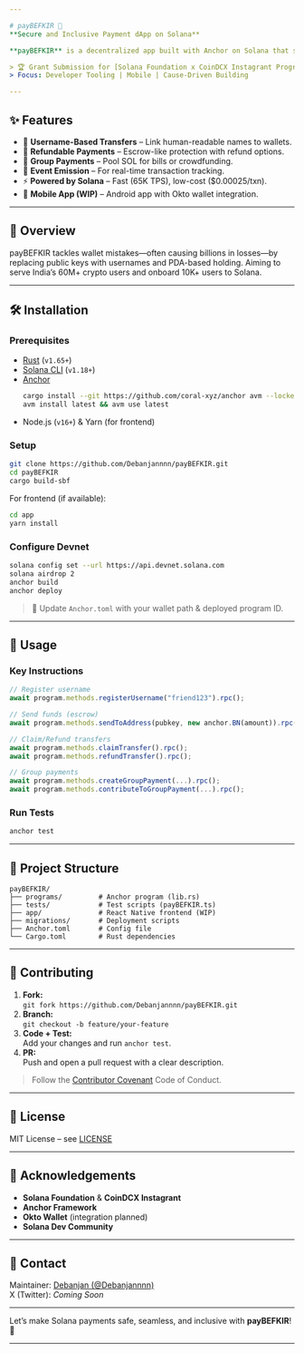 ```yaml
---

# payBEFKIR 💸  
**Secure and Inclusive Payment dApp on Solana**

**payBEFKIR** is a decentralized app built with Anchor on Solana that simplifies and secures SOL payments using usernames, escrow-like transfers, and group contributions—no more sending to wrong wallet addresses!

> 🏆 Grant Submission for [Solana Foundation x CoinDCX Instagrant Program]  
> Focus: Developer Tooling | Mobile | Cause-Driven Building

---
```


## ✨ Features
- 🔐 **Username-Based Transfers** – Link human-readable names to wallets.
- 🔁 **Refundable Payments** – Escrow-like protection with refund options.
- 👥 **Group Payments** – Pool SOL for bills or crowdfunding.
- 📡 **Event Emission** – For real-time transaction tracking.
- ⚡ **Powered by Solana** – Fast (65K TPS), low-cost ($0.00025/txn).
- 📱 **Mobile App (WIP)** – Android app with Okto wallet integration.

---

## 📖 Overview  
payBEFKIR tackles wallet mistakes—often causing billions in losses—by replacing public keys with usernames and PDA-based holding. Aiming to serve India’s 60M+ crypto users and onboard 10K+ users to Solana.

---

## 🛠️ Installation

### Prerequisites
- [Rust](https://rustup.rs/) (`v1.65+`)
- [Solana CLI](https://docs.solana.com/cli/install) (`v1.18+`)
- [Anchor](https://book.anchor-lang.com/)  
  ```bash
  cargo install --git https://github.com/coral-xyz/anchor avm --locked --force
  avm install latest && avm use latest
  ```
- Node.js (`v16+`) & Yarn (for frontend)

### Setup
```bash
git clone https://github.com/Debanjannnn/payBEFKIR.git
cd payBEFKIR
cargo build-sbf
```
For frontend (if available):
```bash
cd app
yarn install
```

### Configure Devnet
```bash
solana config set --url https://api.devnet.solana.com
solana airdrop 2
anchor build
anchor deploy
```

> 📝 Update `Anchor.toml` with your wallet path & deployed program ID.

---

## 🚀 Usage

### Key Instructions
```js
// Register username
await program.methods.registerUsername("friend123").rpc();

// Send funds (escrow)
await program.methods.sendToAddress(pubkey, new anchor.BN(amount)).rpc();

// Claim/Refund transfers
await program.methods.claimTransfer().rpc();
await program.methods.refundTransfer().rpc();

// Group payments
await program.methods.createGroupPayment(...).rpc();
await program.methods.contributeToGroupPayment(...).rpc();
```

### Run Tests
```bash
anchor test
```

---

## 📁 Project Structure

```
payBEFKIR/
├── programs/         # Anchor program (lib.rs)
├── tests/            # Test scripts (payBEFKIR.ts)
├── app/              # React Native frontend (WIP)
├── migrations/       # Deployment scripts
├── Anchor.toml       # Config file
└── Cargo.toml        # Rust dependencies
```

---

## 🤝 Contributing

1. **Fork:**  
   `git fork https://github.com/Debanjannnn/payBEFKIR.git`
2. **Branch:**  
   `git checkout -b feature/your-feature`
3. **Code + Test:**  
   Add your changes and run `anchor test`.
4. **PR:**  
   Push and open a pull request with a clear description.

> Follow the [Contributor Covenant](https://www.contributor-covenant.org/) Code of Conduct.

---

## 📜 License  
MIT License – see [LICENSE](./LICENSE)

---

## 🌟 Acknowledgements
- **Solana Foundation** & **CoinDCX Instagrant**
- **Anchor Framework**
- **Okto Wallet** (integration planned)
- **Solana Dev Community**

---

## 📧 Contact  
Maintainer: [Debanjan (@Debanjannnn)](https://github.com/Debanjannnn)  
X (Twitter): *Coming Soon*

---

Let’s make Solana payments safe, seamless, and inclusive with **payBEFKIR**! 🚀

---

